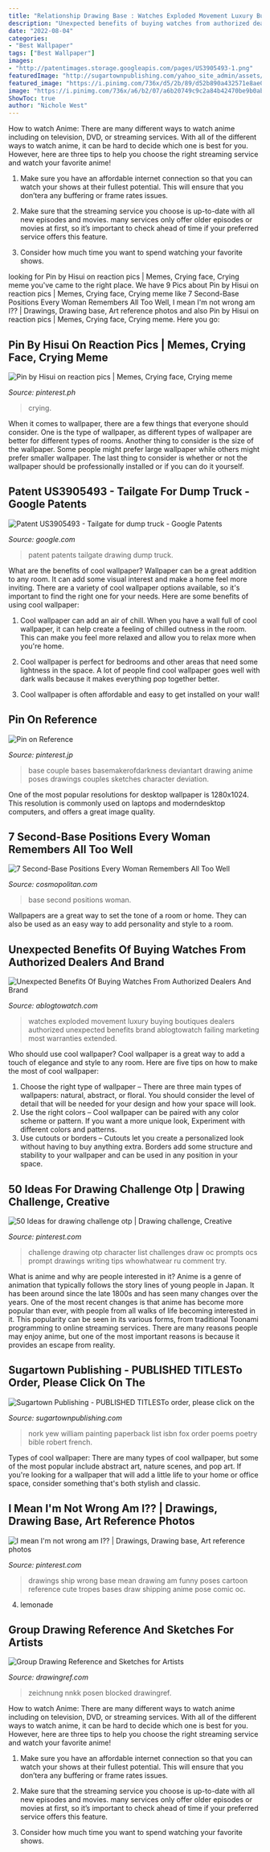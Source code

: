 ```yaml
---
title: "Relationship Drawing Base : Watches Exploded Movement Luxury Buying Boutiques Dealers Authorized Unexpected Benefits Brand Ablogtowatch Failing Marketing Most Warranties Extended"
description: "Unexpected benefits of buying watches from authorized dealers and brand"
date: "2022-08-04"
categories:
- "Best Wallpaper"
tags: ["Best Wallpaper"]
images:
- "http://patentimages.storage.googleapis.com/pages/US3905493-1.png"
featuredImage: "http://sugartownpublishing.com/yahoo_site_admin/assets/images/Yew_Nork_at_300_dpi.69114314_std.jpg"
featured_image: "https://i.pinimg.com/736x/d5/2b/89/d52b890a432571e8ae03e4669d62639f.jpg"
image: "https://i.pinimg.com/736x/a6/b2/07/a6b20749c9c2a84b42470be9b0ab0a10.jpg"
ShowToc: true
author: "Nichole West"
---
```



How to watch Anime: There are many different ways to watch anime including on television, DVD, or streaming services.
With all of the different ways to watch anime, it can be hard to decide which one is best for you. However, here are three tips to help you choose the right streaming service and watch your favorite anime!
1. Make sure you have an affordable internet connection so that you can watch your shows at their fullest potential. This will ensure that you don’tera any buffering or frame rates issues.

2. Make sure that the streaming service you choose is up-to-date with all new episodes and movies. many services only offer older episodes or movies at first, so it’s important to check ahead of time if your preferred service offers this feature.

3. Consider how much time you want to spend watching your favorite shows.

	

		
looking for Pin by Hisui on reaction pics | Memes, Crying face, Crying meme you've came to the right place. We have 9 Pics about Pin by Hisui on reaction pics | Memes, Crying face, Crying meme like 7 Second-Base Positions Every Woman Remembers All Too Well, I mean I&#039;m not wrong am I?? | Drawings, Drawing base, Art reference photos and also Pin by Hisui on reaction pics | Memes, Crying face, Crying meme. Here you go:
		
    
## Pin By Hisui On Reaction Pics | Memes, Crying Face, Crying Meme

<img loading=lazy src="https://i.pinimg.com/736x/d5/2b/89/d52b890a432571e8ae03e4669d62639f.jpg" onerror="this.onerror=null;this.src='https://tse1.mm.bing.net/th?id=OIP.C8gI__ysuxzpgV1N1-3BqgHaE4&amp;pid=15.1';" alt="Pin by Hisui on reaction pics | Memes, Crying face, Crying meme">

_Source: pinterest.ph_

>crying. 

	

When it comes to wallpaper, there are a few things that everyone should consider. One is the type of wallpaper, as different types of wallpaper are better for different types of rooms. Another thing to consider is the size of the wallpaper. Some people might prefer large wallpaper while others might prefer smaller wallpaper. The last thing to consider is whether or not the wallpaper should be professionally installed or if you can do it yourself.

    
## Patent US3905493 - Tailgate For Dump Truck - Google Patents

<img loading=lazy src="http://patentimages.storage.googleapis.com/pages/US3905493-1.png" onerror="this.onerror=null;this.src='https://tse3.mm.bing.net/th?id=OIP.kEPslaf_BBTyul8jhuMjrAHaK4&amp;pid=15.1';" alt="Patent US3905493 - Tailgate for dump truck - Google Patents">

_Source: google.com_

>patent patents tailgate drawing dump truck. 

	

What are the benefits of cool wallpaper?
Wallpaper can be a great addition to any room. It can add some visual interest and make a home feel more inviting. There are a variety of cool wallpaper options available, so it's important to find the right one for your needs. Here are some benefits of using cool wallpaper: 
1. Cool wallpaper can add an air of chill. When you have a wall full of cool wallpaper, it can help create a feeling of chilled outness in the room. This can make you feel more relaxed and allow you to relax more when you're home. 

2. Cool wallpaper is perfect for bedrooms and other areas that need some lightness in the space. A lot of people find cool wallpaper goes well with dark walls because it makes everything pop together better. 

3. Cool wallpaper is often affordable and easy to get installed on your wall!

    
## Pin On Reference

<img loading=lazy src="https://i.pinimg.com/originals/46/14/c5/4614c5819c736a529fc894973e47ea27.png" onerror="this.onerror=null;this.src='https://tse1.mm.bing.net/th?id=OIP.fLFSSAUj6u1GFBBynLZBpwHaEK&amp;pid=15.1';" alt="Pin on Reference">

_Source: pinterest.jp_

>base couple bases basemakerofdarkness deviantart drawing anime poses drawings couples sketches character deviation. 

	

One of the most popular resolutions for desktop wallpaper is 1280x1024. This resolution is commonly used on laptops and moderndesktop computers, and offers a great image quality.

    
## 7 Second-Base Positions Every Woman Remembers All Too Well

<img loading=lazy src="https://hips.hearstapps.com/hmg-prod.s3.amazonaws.com/images/screen-shot-2016-09-21-at-11-41-16-am-1474484098.png?crop=1.00xw:0.755xh;0,0.128xh&amp;resize=1200:*" onerror="this.onerror=null;this.src='https://tse3.mm.bing.net/th?id=OIP.2EnZOL1iagA2RXegSGrjjgHaDt&amp;pid=15.1';" alt="7 Second-Base Positions Every Woman Remembers All Too Well">

_Source: cosmopolitan.com_

>base second positions woman. 

	

Wallpapers are a great way to set the tone of a room or home. They can also be used as an easy way to add personality and style to a room.

    
## Unexpected Benefits Of Buying Watches From Authorized Dealers And Brand

<img loading=lazy src="http://ablogtowatch.com/wp-content/uploads/2014/12/watch-movement-exploded-view-11.jpg" onerror="this.onerror=null;this.src='https://tse2.mm.bing.net/th?id=OIP.n214Vt-6o3KTN1vLj-sDpQHaJf&amp;pid=15.1';" alt="Unexpected Benefits Of Buying Watches From Authorized Dealers And Brand">

_Source: ablogtowatch.com_

>watches exploded movement luxury buying boutiques dealers authorized unexpected benefits brand ablogtowatch failing marketing most warranties extended. 

	

Who should use cool wallpaper?
Cool wallpaper is a great way to add a touch of elegance and style to any room. Here are five tips on how to make the most of cool wallpaper: 
1) Choose the right type of wallpaper – There are three main types of wallpapers: natural, abstract, or floral. You should consider the level of detail that will be needed for your design and how your space will look. 
2) Use the right colors – Cool wallpaper can be paired with any color scheme or pattern. If you want a more unique look, Experiment with different colors and patterns. 
3) Use cutouts or borders – Cutouts let you create a personalized look without having to buy anything extra. Borders add some structure and stability to your wallpaper and can be used in any position in your space.

    
## 50 Ideas For Drawing Challenge Otp | Drawing Challenge, Creative

<img loading=lazy src="https://i.pinimg.com/736x/a6/b2/07/a6b20749c9c2a84b42470be9b0ab0a10.jpg" onerror="this.onerror=null;this.src='https://tse1.mm.bing.net/th?id=OIP.lA2K3h56teD99VxhbWA2EQAAAA&amp;pid=15.1';" alt="50 Ideas for drawing challenge otp | Drawing challenge, Creative">

_Source: pinterest.com_

>challenge drawing otp character list challenges draw oc prompts ocs prompt drawings writing tips whowhatwear ru comment try. 

	

What is anime and why are people interested in it?
Anime is a genre of animation that typically follows the story lines of young people in Japan. It has been around since the late 1800s and has seen many changes over the years. One of the most recent changes is that anime has become more popular than ever, with people from all walks of life becoming interested in it. This popularity can be seen in its various forms, from traditional Toonami programming to online streaming services. There are many reasons people may enjoy anime, but one of the most important reasons is because it provides an escape from reality.

    
## Sugartown Publishing - PUBLISHED TITLESTo Order, Please Click On The

<img loading=lazy src="http://sugartownpublishing.com/yahoo_site_admin/assets/images/Yew_Nork_at_300_dpi.69114314_std.jpg" onerror="this.onerror=null;this.src='https://tse3.mm.bing.net/th?id=OIP.WLww0-Ss8r2lcNT2IMO-QAAAAA&amp;pid=15.1';" alt="Sugartown Publishing - PUBLISHED TITLESTo order, please click on the">

_Source: sugartownpublishing.com_

>nork yew william painting paperback list isbn fox order poems poetry bible robert french. 

	

Types of cool wallpaper:
There are many types of cool wallpaper, but some of the most popular include abstract art, nature scenes, and pop art. If you're looking for a wallpaper that will add a little life to your home or office space, consider something that's both stylish and classic.

    
## I Mean I&#039;m Not Wrong Am I?? | Drawings, Drawing Base, Art Reference Photos

<img loading=lazy src="https://i.pinimg.com/736x/a3/ae/bc/a3aebc8922b8074a0493a27cf7d55fe2.jpg" onerror="this.onerror=null;this.src='https://tse3.mm.bing.net/th?id=OIP.YFPzV-DTx4-09KIV9ablfQHaEK&amp;pid=15.1';" alt="I mean I&#039;m not wrong am I?? | Drawings, Drawing base, Art reference photos">

_Source: pinterest.com_

>drawings ship wrong base mean drawing am funny poses cartoon reference cute tropes bases draw shipping anime pose comic oc. 

	

4. lemonade 

    
## Group Drawing Reference And Sketches For Artists

<img loading=lazy src="https://drawingref.com/wp-content/uploads/2021/01/group_drawing_reference7-853x1024.jpg" onerror="this.onerror=null;this.src='https://tse2.mm.bing.net/th?id=OIP.63GqZbtXW_FIwQt_dE_AkgHaI5&amp;pid=15.1';" alt="Group Drawing Reference and Sketches for Artists">

_Source: drawingref.com_

>zeichnung nnkk posen blocked drawingref. 

	

How to watch Anime: There are many different ways to watch anime including on television, DVD, or streaming services.
With all of the different ways to watch anime, it can be hard to decide which one is best for you. However, here are three tips to help you choose the right streaming service and watch your favorite anime!
1. Make sure you have an affordable internet connection so that you can watch your shows at their fullest potential. This will ensure that you don’tera any buffering or frame rates issues.

2. Make sure that the streaming service you choose is up-to-date with all new episodes and movies. many services only offer older episodes or movies at first, so it’s important to check ahead of time if your preferred service offers this feature.

3. Consider how much time you want to spend watching your favorite shows.

